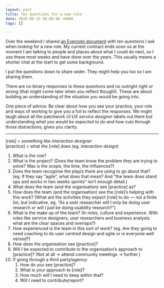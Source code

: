 ```yaml
---
layout: post
title: Ten questions for a new role
date: 2020-06-15 06:00:00 +0000
tags: []

---
```

Over the weekend I shared [an Evernote document](https://www.evernote.com/l/ACj7Gm9Y3mVNtYyuh2GqvVdMgpOPHLMw5So) with ten questions I ask when looking for a new role. My current contract ends soon so at the moment I am talking to people and places about what I could do next, so I use these most weeks and have done over the years. This usually means a shorter chat at the start to get some background.

I put the questions down to share wider. They might help you too so I am sharing them.

There are no binary responses to these questions and no outright right or wrong (that might come later when you reflect though!). These are about building an understanding of the situation you would be going into.

One piece of advice: Be clear about how you see your practice, your role and ways of working to give you a foil to reflect the responses. We might laugh about all the patchwork _UI UX service designer_ labels out there but understanding _what you would be expected to do and how_ cuts through those distractions, gives you clarity.

***

\[role\] = something like _interaction designer_  
\[practice\] = what the \[role\] does (eg. _interaction design_)

 1. What is the role?
 2. What is the project? (Does the team know the problem they are trying to solve? Was is the scope, the time, the influences?)
 3. Does the team recognise the play/s there are using to go about that? (eg. If they say “agile”, what does that mean? And “the team does stand ups and works in two weeks sprints” isn’t enough detail.)
 4. What does the team (and the organisation) see \[practice\] as?
 5. How does the team (and the organisation) see the \[role\]’s helping with this work? (What are the activities they expect \[role\] to do — not a finite list, but indicative. eg. "As a user researcher will I only be doing user research or will I just be doing usability research?")
 6. What is the make up of the team? (In roles, culture and experience. With roles like service designers, user researchers and business analysts what are the clear spaces and overlaps?)
 7. How experienced is the team in this sort of work? (eg. Are they going to need coaching to do user centred design and agile or is everyone well versed?)
 8. How does the organisation see \[practice\]?
 9. Will I be expected to contribute to the organisation’s approach to \[practice\]? (Not at all -> attend community meetings -> further.)
10. If going through a third party/agency:
    1. How do you see \[practice\]?
    2. What is your approach to \[role\]?
    3. How much will I need to keep within that?
    4. Will I need to contribute/report?